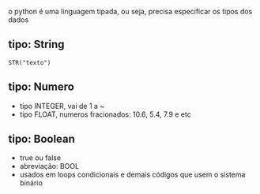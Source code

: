 o python é uma linguagem tipada, ou seja, precisa especificar os tipos dos dados

## tipo: String
```
STR("texto")
```

## tipo: Numero
- tipo INTEGER, vai de 1 a ~
- tipo FLOAT, numeros fracionados: 10.6, 5.4, 7.9 e etc

## tipo: Boolean
- true ou false
- abreviação: BOOL
- usados em loops condicionais e demais códigos que usem o sistema binário
